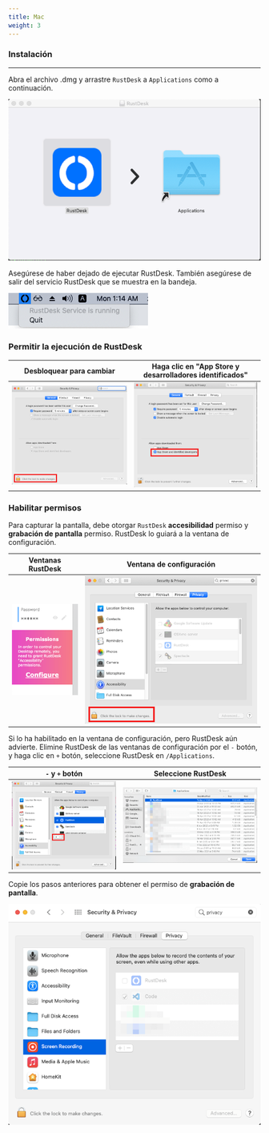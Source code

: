 ```yaml
---
title: Mac 
weight: 3
---
```


### Instalación
------

Abra el archivo .dmg y arrastre `RustDesk` a `Applications` como a continuación.

![](images/dmg.png)

Asegúrese de haber dejado de ejecutar RustDesk. También asegúrese de salir del servicio RustDesk que se muestra en la bandeja.

![](images/tray.png)

### Permitir la ejecución de RustDesk

| Desbloquear para cambiar | Haga clic en "App Store y desarrolladores identificados" |
| ---- | ---- |
|![](images/allow2.png)|![](images/allow.png)|

### Habilitar permisos

Para capturar la pantalla, debe otorgar `RustDesk` **accesibilidad** permiso y **grabación de pantalla** permiso. RustDesk lo guiará a la ventana de configuración.

| Ventanas RustDesk | Ventana de configuración |
| ---- | ---- |
|![](images/acc.png)|![](images/acc3.png?v2)|

Si lo ha habilitado en la ventana de configuración, pero RustDesk aún advierte. Elimine RustDesk de las ventanas de configuración por el `-` botón, y haga clic en `+` botón, seleccione RustDesk en `/Applications`.

| `-` y `+` botón | Seleccione RustDesk |
| ---- | ---- |
|![](images/acc2.png)|![](images/add.png?v2)|

Copie los pasos anteriores para obtener el permiso de **grabación de pantalla**.

![](images/screen.png?v2)
